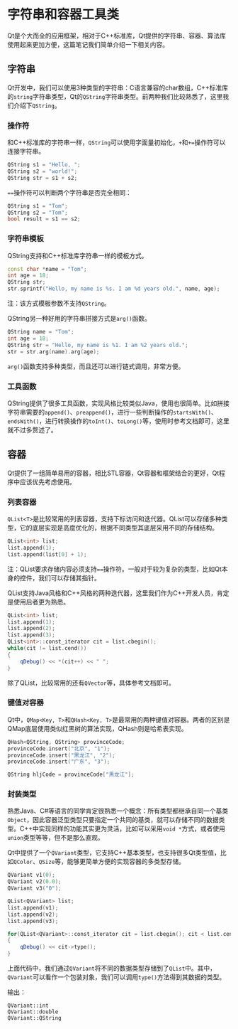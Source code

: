 # 字符串和容器工具类

Qt是个大而全的应用框架，相对于C++标准库，Qt提供的字符串、容器、算法库使用起来更加方便，这篇笔记我们简单介绍一下相关内容。

## 字符串

Qt开发中，我们可以使用3种类型的字符串：C语言兼容的char数组，C++标准库的`string`字符串类型，Qt的`QString`字符串类型。前两种我们比较熟悉了，这里我们介绍下`QString`。

### 操作符

和C++标准库的字符串一样，`QString`可以使用字面量初始化，`+`和`+=`操作符可以连接字符串。

```cpp
QString s1 = "Hello, ";
QString s2 = "world!";
QString str = s1 + s2;
```

`==`操作符可以判断两个字符串是否完全相同：

```cpp
QString s1 = "Tom";
QString s2 = "Tom";
bool result = s1 == s2;
```

### 字符串模板

QString支持和C++标准库字符串一样的模板方式。

```cpp
const char *name = "Tom";
int age = 18;
QString str;
str.sprintf("Hello, my name is %s. I am %d years old.", name, age);
```

注：该方式模板参数不支持`QString`。

QString另一种好用的字符串拼接方式是`arg()`函数。

```cpp
QString name = "Tom";
int age = 18;
QString str = "Hello, my name is %1. I am %2 years old.";
str = str.arg(name).arg(age);
```

`arg()`函数支持多种类型，而且还可以进行链式调用，非常方便。

### 工具函数

QString提供了很多工具函数，实现风格比较类似Java，使用也很简单。比如拼接字符串需要的`append()`、`preappend()`，进行一些判断操作的`startsWith()`、`endsWith()`，进行转换操作的`toInt()`、`toLong()`等，使用时参考文档即可，这里就不过多赘述了。

## 容器

Qt提供了一组简单易用的容器，相比STL容器，Qt容器和框架结合的更好，Qt程序中应该优先考虑使用。

### 列表容器

`QList<T>`是比较常用的列表容器，支持下标访问和迭代器。QList可以存储多种类型，它的底层实现是高度优化的，根据不同类型其底层采用不同的存储结构。

```cpp
QList<int> list;
list.append(1);
list.append(list[0] + 1);
```

注：QList要求存储内容必须支持`==`操作符。一般对于较为复杂的类型，比如Qt本身的控件，我们可以存储其指针。

QList支持Java风格和C++风格的两种迭代器，这里我们作为C++开发人员，肯定是使用后者更为熟悉。

```cpp
QList<int> list;
list.append(1);
list.append(2);
list.append(3);
QList<int>::const_iterator cit = list.cbegin();
while(cit != list.cend())
{
    qDebug() << *(cit++) << " ";
}
```

除了QList，比较常用的还有`QVector`等，具体参考文档即可。

### 键值对容器

Qt中，`QMap<Key, T>`和`QHash<Key, T>`是最常用的两种键值对容器。两者的区别是QMap底层使用类似红黑树的算法实现，QHash则是哈希表实现。

```cpp
QHash<QString, QString> provinceCode;
provinceCode.insert("北京", "1");
provinceCode.insert("黑龙江", "2");
provinceCode.insert("广东", "3");

QString hljCode = provinceCode["黑龙江"];
```

### 封装类型

熟悉Java、C#等语言的同学肯定很熟悉一个概念：所有类型都继承自同一个基类`Object`，因此容器泛型类型只要指定一个共同的基类，就可以存储不同的数据类型。C++中实现同样的功能其实更为灵活，比如可以采用`void *`方式，或者使用`union`类型等等，但不是那么直观。

Qt中提供了一个`QVariant`类型，它支持C++基本类型，也支持很多Qt类型值，比如`QColor`、`QSize`等，能够更简单方便的实现容器的多类型存储。

```cpp
QVariant v1(0);
QVariant v2(0.0);
QVariant v3("0");

QList<QVariant> list;
list.append(v1);
list.append(v2);
list.append(v3);

for(QList<QVariant>::const_iterator cit = list.cbegin(); cit < list.cend(); cit++)
{
    qDebug() << cit->type();
}
```

上面代码中，我们通过`QVariant`将不同的数据类型存储到了`QList`中。其中，`QVariant`可以看作一个包装对象，我们可以调用`type()`方法得到其数据的类型。

输出：
```
QVariant::int
QVariant::double
QVariant::QString
```
